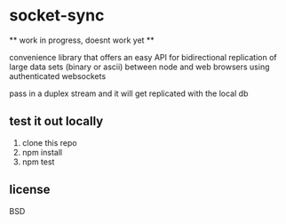 # socket-sync

** work in progress, doesnt work yet **

convenience library that offers an easy API for bidirectional replication of large data sets (binary or ascii) between node and web browsers using authenticated websockets

pass in a duplex stream and it will get replicated with the local db

## test it out locally

1. clone this repo
2. npm install
3. npm test

## license

BSD